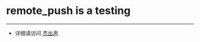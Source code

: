 
# remote_push is a testing 
----------------------
- 详细请访问 [杰出声](http://www.joketorsen.xin '沈小子的个人博客')
